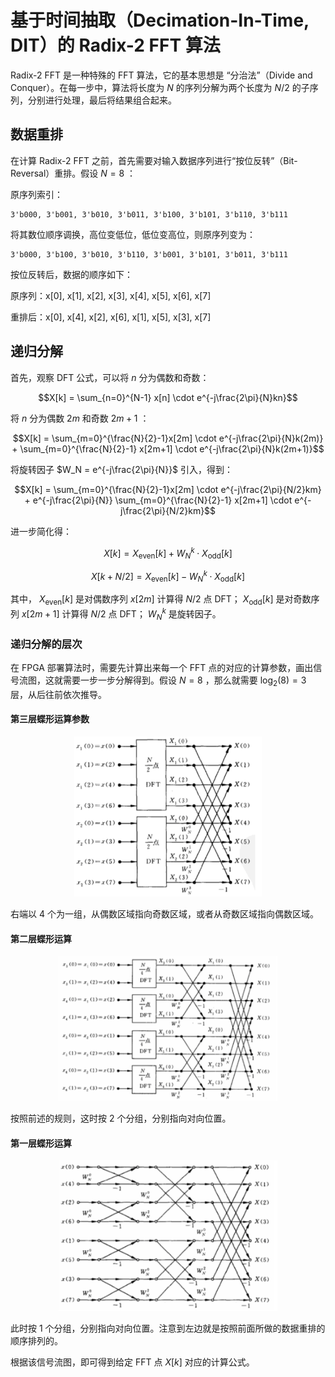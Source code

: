 <!-- =====================================================================
* Copyright (c) 2023, MongooseOrion.
* All rights reserved.
*
* The following code snippet may contain portions that are derived from
* OPEN-SOURCE communities, and these portions will be licensed with: 
*
* <NULL>
*
* If there is no OPEN-SOURCE licenses are listed, it indicates none of
* content in this Code document is sourced from OPEN-SOURCE communities. 
*
* In this case, the document is protected by copyright, and any use of
* all or part of its content by individuals, organizations, or companies
* without authorization is prohibited, unless the project repository
* associated with this document has added relevant OPEN-SOURCE licenses
* by github.com/MongooseOrion. 
*
* Please make sure using the content of this document in accordance with 
* the respective OPEN-SOURCE licenses. 
* 
* THIS CODE IS PROVIDED BY https://github.com/MongooseOrion. 
* FILE ENCODER TYPE: UTF-8
* ========================================================================
-->
# 基于时间抽取（Decimation-In-Time, DIT）的 Radix-2 FFT 算法

Radix-2 FFT 是一种特殊的 FFT 算法，它的基本思想是 “分治法”（Divide and Conquer）。在每一步中，算法将长度为 $N$ 的序列分解为两个长度为 $N/2$ 的子序列，分别进行处理，最后将结果组合起来。

## 数据重排

在计算 Radix-2 FFT 之前，首先需要对输入数据序列进行“按位反转”（Bit-Reversal）重排。假设 $N=8$ ：

原序列索引：

```
3'b000, 3'b001, 3'b010, 3'b011, 3'b100, 3'b101, 3'b110, 3'b111
```

将其数位顺序调换，高位变低位，低位变高位，则原序列变为：

```
3'b000, 3'b100, 3'b010, 3'b110, 3'b001, 3'b101, 3'b011, 3'b111
```

按位反转后，数据的顺序如下：

原序列：x[0], x[1], x[2], x[3], x[4], x[5], x[6], x[7]

重排后：x[0], x[4], x[2], x[6], x[1], x[5], x[3], x[7]

## 递归分解

首先，观察 DFT 公式，可以将 $n$ 分为偶数和奇数：

$$X[k] = \sum_{n=0}^{N-1} x[n] \cdot e^{-j\frac{2\pi}{N}kn}$$

将 $n$ 分为偶数 $2m$ 和奇数 $2m+1$ ：

$$X[k] = \sum_{m=0}^{\frac{N}{2}-1}x[2m] \cdot e^{-j\frac{2\pi}{N}k(2m)} + \sum_{m=0}^{\frac{N}{2}-1} x[2m+1] \cdot e^{-j\frac{2\pi}{N}k(2m+1)}$$

将旋转因子 $W_N = e^{-j\frac{2\pi}{N}}$ 引入，得到：

$$X[k] = \sum_{m=0}^{\frac{N}{2}-1}x[2m] \cdot e^{-j\frac{2\pi}{N/2}km} + e^{-j\frac{2\pi}{N}} \sum_{m=0}^{\frac{N}{2}-1} x[2m+1] \cdot e^{-j\frac{2\pi}{N/2}km}$$

进一步简化得：

$$X[k] = X_{\text{even}}[k] + W_N^k \cdot X_{\text{odd}}[k]$$

$$X[k+{N/2}] = X_{\text{even}}[k] - W_N^k \cdot X_{\text{odd}}[k]$$

其中， $X_{\text{even}}[k]$ 是对偶数序列 $x[2m]$ 计算得 $N/2$ 点 DFT； $X_{\text{odd}}[k]$ 是对奇数序列 $x[2m+1]$ 计算得 $N/2$ 点 DFT； $W_N^k$ 是旋转因子。

### 递归分解的层次

在 FPGA 部署算法时，需要先计算出来每一个 FFT 点的对应的计算参数，画出信号流图，这就需要一步一步分解得到。假设 $N=8$ ，那么就需要 $\log_2(8)=3$ 层，从后往前依次推导。

#### 第三层蝶形运算参数

<div align='center'><img src='.\pic\屏幕截图 2024-09-03 173758.png' width='300px'></div>

右端以 4 个为一组，从偶数区域指向奇数区域，或者从奇数区域指向偶数区域。

#### 第二层蝶形运算

<div align='center'><img src='.\pic\屏幕截图 2024-09-03 174104.png' width='350px'></div>

按照前述的规则，这时按 2 个分组，分别指向对向位置。

#### 第一层蝶形运算

<div align='center'><img src='.\pic\屏幕截图 2024-09-03 174409.png' width='350px'></div>

此时按 1 个分组，分别指向对向位置。注意到左边就是按照前面所做的数据重排的顺序排列的。

根据该信号流图，即可得到给定 FFT 点 $X[k]$ 对应的计算公式。

### 